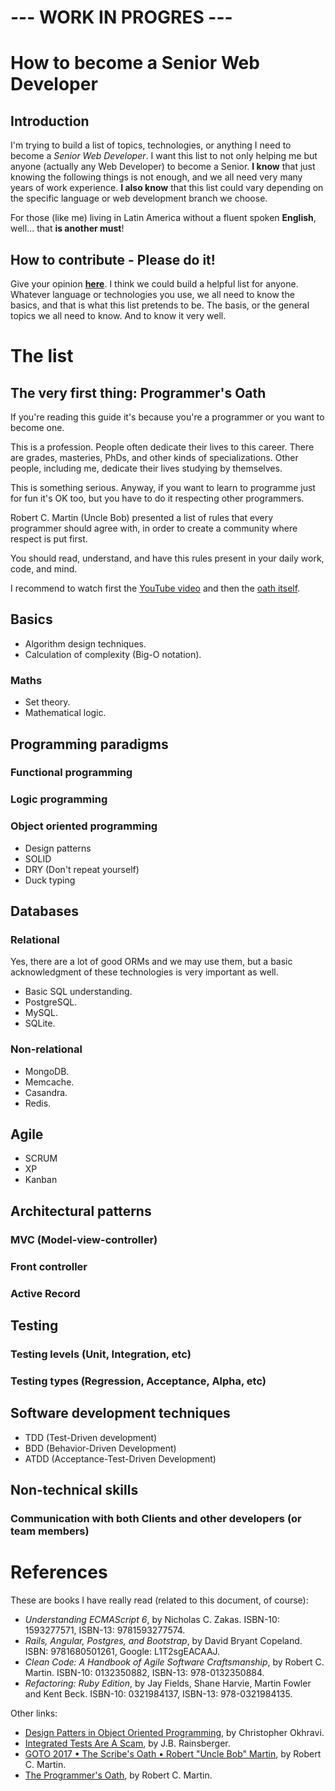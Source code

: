 # --- WORK IN PROGRES ---

# How to become a Senior Web Developer

## Introduction

I'm trying to build a list of topics, technologies, or anything I need to become a *Senior Web Developer*. I want this list to not only helping me but anyone (actually any Web Developer) to become a Senior. **I know** that just knowing the following things is not enough, and we all need very many years of work experience. **I also know** that this list could vary depending on the specific language or web development branch we choose.

For those (like me) living in Latin America without a fluent spoken **English**, well... that **is another must**!

## How to contribute - Please do it!

Give your opinion [**here**](https://github.com/abelosorio/how-to-become-a-senior-web-developer/issues/1). I think we could build a helpful list for anyone. Whatever language or technologies you use, we all need to know the basics, and that is what this list pretends to be. The basis, or the general topics we all need to know. And to know it very well.

# The list

## The very first thing: Programmer's Oath

If you're reading this guide it's because you're a programmer or you want to become one.

This is a profession. People often dedicate their lives to this career. There are grades, masteries, PhDs, and other kinds of specializations. Other people, including me, dedicate their lives studying by themselves.

This is something serious. Anyway, if you want to learn to programme just for fun it's OK too, but you have to do it respecting other programmers.

Robert C. Martin (Uncle Bob) presented a list of rules that every programmer should agree with, in order to create a community where respect is put first.

You should read, understand, and have this rules present in your daily work, code, and mind.

I recommend to watch first the [YouTube video](https://www.youtube.com/watch?v=Tng6Fox8EfI) and then the [oath itself](https://blog.cleancoder.com/uncle-bob/2015/11/18/TheProgrammersOath.html).

## Basics

  * Algorithm design techniques.
  * Calculation of complexity (Big-O notation).
  
### Maths

  * Set theory.
  * Mathematical logic.

## Programming paradigms

### Functional programming

### Logic programming

### Object oriented programming

  * Design patterns
  * SOLID
  * DRY (Don't repeat yourself)
  * Duck typing

## Databases

### Relational

Yes, there are a lot of good ORMs and we may use them, but a basic acknowledgment of these technologies is very important as well.

  * Basic SQL understanding.
  * PostgreSQL.
  * MySQL.
  * SQLite.

### Non-relational

  * MongoDB.
  * Memcache.
  * Casandra.
  * Redis.
  
## Agile

  * SCRUM
  * XP
  * Kanban

## Architectural patterns

### MVC (Model-view-controller)

### Front controller

### Active Record

## Testing

### Testing levels (Unit, Integration, etc)
### Testing types (Regression, Acceptance, Alpha, etc)

## Software development techniques

  * TDD (Test-Driven development)
  * BDD (Behavior-Driven Development)
  * ATDD (Acceptance-Test-Driven Development)

## Non-technical skills

### Communication with both Clients and other developers (or team members)

# References

These are books I have really read (related to this document, of course):

  * *Understanding ECMAScript 6*, by Nicholas C. Zakas. ISBN-10: 1593277571, ISBN-13: 9781593277574.
  * *Rails, Angular, Postgres, and Bootstrap*, by David Bryant Copeland. ISBN: 9781680501261, Google: L1T2sgEACAAJ.
  * *Clean Code: A Handbook of Agile Software Craftsmanship*, by Robert C. Martin. ISBN-10: 0132350882, ISBN-13: 978-0132350884.
  * *Refactoring: Ruby Edition*, by Jay Fields, Shane Harvie, Martin Fowler and Kent Beck. ISBN-10: 0321984137, ISBN-13: 978-0321984135.

Other links:

  * [Design Patters in Object Oriented Programming](https://www.youtube.com/watch?v=v9ejT8FO-7I&list=PLrhzvIcii6GNjpARdnO4ueTUAVR9eMBpc), by Christopher Okhravi.
  * [Integrated Tests Are A Scam](https://vimeo.com/80533536), by J.B. Rainsberger.
  * [GOTO 2017 • The Scribe's Oath • Robert "Uncle Bob" Martin](https://www.youtube.com/watch?v=Tng6Fox8EfI), by Robert C. Martin.
  * [The Programmer's Oath](https://blog.cleancoder.com/uncle-bob/2015/11/18/TheProgrammersOath.html), by Robert C. Martin.
